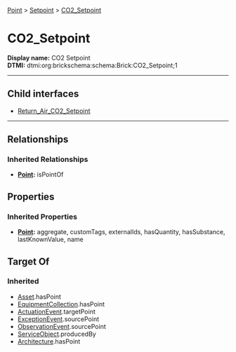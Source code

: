 [Point](../../Point.md) > [Setpoint](../Setpoint.md) > [CO2_Setpoint](#)
# CO2_Setpoint

**Display name:** CO2 Setpoint<br />
**DTMI:** dtmi:org:brickschema:schema:Brick:CO2_Setpoint;1

---


## Child interfaces
* [Return_Air_CO2_Setpoint](Return_Air_CO2_Setpoint.md)

---
## Relationships
### Inherited Relationships
* **[Point](../../Point.md):** isPointOf
## Properties
### Inherited Properties
* **[Point](../../Point.md):** aggregate, customTags, externalIds, hasQuantity, hasSubstance, lastKnownValue, name
## Target Of
### Inherited
* [Asset](../../../Asset/Asset.md).hasPoint
* [EquipmentCollection](../../../Collection/AssetCollection/EquipmentCollection/EquipmentCollection.md).hasPoint
* [ActuationEvent](../../../Event/PointEvent/ActuationEvent.md).targetPoint
* [ExceptionEvent](../../../Event/PointEvent/ExceptionEvent.md).sourcePoint
* [ObservationEvent](../../../Event/PointEvent/ObservationEvent.md).sourcePoint
* [ServiceObject](../../../Information/ServiceObject/ServiceObject.md).producedBy
* [Architecture](../../../Space/Architecture/Architecture.md).hasPoint
